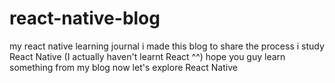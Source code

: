 # react-native-blog
my react native learning journal
i made this blog to share the process i study React Native (I actually haven't learnt React ^^)
hope you guy learn something from my blog
now let's explore React Native
